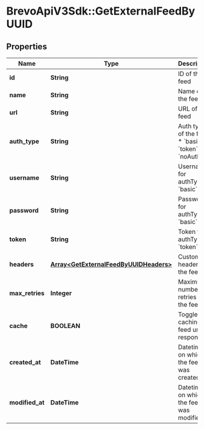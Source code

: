 # BrevoApiV3Sdk::GetExternalFeedByUUID

## Properties
Name | Type | Description | Notes
------------ | ------------- | ------------- | -------------
**id** | **String** | ID of the feed | 
**name** | **String** | Name of the feed | 
**url** | **String** | URL of the feed | 
**auth_type** | **String** | Auth type of the feed: * &#x60;basic&#x60; * &#x60;token&#x60; * &#x60;noAuth&#x60;  | 
**username** | **String** | Username for authType &#x60;basic&#x60; | [optional] 
**password** | **String** | Password for authType &#x60;basic&#x60; | [optional] 
**token** | **String** | Token for authType &#x60;token&#x60; | [optional] 
**headers** | [**Array&lt;GetExternalFeedByUUIDHeaders&gt;**](GetExternalFeedByUUIDHeaders.md) | Custom headers for the feed | 
**max_retries** | **Integer** | Maximum number of retries on the feed url | 
**cache** | **BOOLEAN** | Toggle caching of feed url response | 
**created_at** | **DateTime** | Datetime on which the feed was created | 
**modified_at** | **DateTime** | Datetime on which the feed was modified | 


